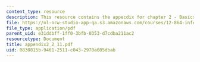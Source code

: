 ```yaml
---
content_type: resource
description: This resource contains the appecdix for chapter 2 - Basics Machinary.
file: https://ol-ocw-studio-app-qa.s3.amazonaws.com/courses/12-864-inference-from-data-and-models-spring-2005/0830815b94612511c0432970a085dbab_appendix2_2_11.pdf
file_type: application/pdf
parent_uid: e31ddbff-1ff0-3bfb-0353-d7cdba211ac2
resourcetype: Document
title: appendix2_2_11.pdf
uid: 0830815b-9461-2511-c043-2970a085dbab
---
```


